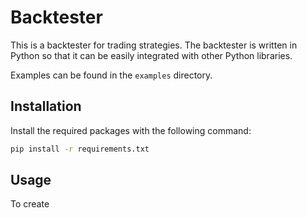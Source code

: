 # Backtester

This is a backtester for trading strategies. The backtester is written in Python so that it can be easily integrated with other Python libraries. 

Examples can be found in the `examples` directory.

## Installation

Install the required packages with the following command:

```bash
pip install -r requirements.txt
```

## Usage

To create 